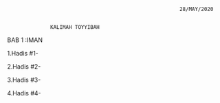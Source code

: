                                                             28/MAY/2020
                                                                                                                              

                  KALIMAH TOYYIBAH

BAB 1 :IMAN

1.Hadis #1-

2.Hadis #2-

3.Hadis #3-

4.Hadis #4-
